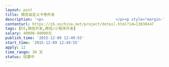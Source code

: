 ```yaml
---                
layout: post       
title: 微信自定义卡卷开发           
description: '<p>                                </p><p style="margin-left: 0px;"><b>［项目描述]</b></p><p>1、针对此项目，目前公司已经有一套erp系统和公众微信号，同时卡卷简单功能已经有，需要基于现有的erp系统和微信开发如下功能：</p><p>卡券和会员卡功能</p><table><colgroup><col width="NaN%"><col width="NaN%"></colgroup><thead><tr><th>1、会员登录/退出<br></th><th>登录/退出<br></th></tr></thead><tbody><tr><td>2、个人信息设置：<br></td><td>头像，手机，所在地址，<br></td></tr><tr><td>3、卡券记录：<br></td><td>卡券发放的记录、核销等<br></td></tr><tr><td>4、调查问卷：<br></td><td>活动调查问卷提交<br></td></tr><tr><td>5、消费记录：<br></td><td>每次消费记录<br></td></tr><tr><td>6、卡券核销：<br></td><td>卡券核销功能<br></td></tr><tr><td>7、预约券购买：<br></td><td>预约购买券卡等<br></td></tr><tr><td>8、积分商城：<br></td><td>核对积分查询、兑换、统计等<br></td></tr></tbody></table><p>后台系统功能</p><table><colgroup><col width="NaN%"><col width="NaN%"></colgroup><thead><tr><th>1、角色管理：</th><th>划分后台用户角色，为不同角色划分权限<br></th></tr></thead><tbody><tr><td>2、人员管理：<br></td><td>创建后台登录用户，启用，禁用<br></td></tr><tr><td>3、权限管理：<br></td><td>为角色分配权限，进行授权隔离<br></td></tr><tr><td>4、系统日志：<br></td><td>记录后台所有登录用户操作记录。<br></td></tr><tr><td>5、优惠信息：<br></td><td>优惠信息记录、查询等<br></td></tr><tr><td>6、会员中心：<br></td><td>添加会员，会员增删改查、统计、启用、禁用等<br></td></tr><tr><td>7、积分商场：<br></td><td>积分的管理、添加、与会员卡绑定、统计、查询等<br></td></tr><tr><td>8、预约打折：<br></td><td>预约打折活动信息的记录、查询、统计等<br></td></tr><tr><td>9、预售特权券：<br></td><td>记录、查询、购买等<br></td></tr><tr><td>10、购买记录：<br></td><td>对会员及购买下单商品、券等进行记录、查询、统计等<br></td></tr><tr><td>11、产品展示：<br></td><td>对产品、打折券及对应产品详情等进行记录、查询等<br></td></tr><tr><td>12、兑换记录：<br></td><td>兑换记录查询、统计等<br></td></tr><tr><td>13、调查活动：<br></td><td>对调查、活动等记录统计、查询等<br></td></tr><tr><td>14、卡券核销：<br></td><td>对卡券进行核销、查询、记录等<br></td></tr></tbody></table><p>2、其中会员信息需要和现有的erp系统做接口同步和交互。</p><p>3、系统公告：查看系统公告信息</p><p><b>[人员要求]</b></p><p>1、技术要求</p><p>要求对微信开发非常熟练。</p><p>对h5开发熟练。</p><p>微信后台比较了解。</p><p>2、非技术要求</p><p>希望是有实力的团队和个人接包。</p><p>有实际的案例。</p><p><b>[验收标准]</b></p><p>开发周期：</p><p>1、第一步可以先卡券和会员卡功能做完。</p><p>2、第二步再做后台管理。</p><p>备注：如果能很快做完全部跟好（可详谈）。</p><p><b>[验收标准]</b></p><p>1、代码无bug</p><p>2、上线后保证稳定7*24小时功能正常运转。</p><p>3、提供开发文档。</p><p><b>[参考项目]</b></p><p>参考屈臣氏卡券。</p><p><b>[其他]</b></p><p>1、价格可议根据附件中的需求可以议价（商议好托管）。</p><p>2、附件中有一个需求文档和一个原型设计。</p><p>3、具体都可以详谈。</p><h3><br></h3><p>                            </p>'     
contenturl: https://zb.oschina.net/project/detail.html?id=13030447      
tags: [h5,微信开发,微信/小程序开发]            
salary: 40000-40000元          
publish_time: '2015-12-09 12:49:55'         
start_time: '2015-12-09 12:49:55'           
apply: 12                   
time_range: 30 天              
status: 招募中                  
---                 
```

